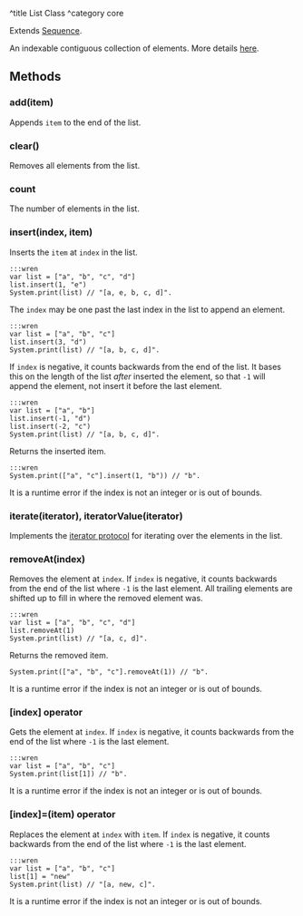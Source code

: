 ^title List Class
^category core

Extends [Sequence](sequence.html).

An indexable contiguous collection of elements. More details [here](../lists.html).

## Methods

### **add**(item)

Appends `item` to the end of the list.

### **clear**()

Removes all elements from the list.

### **count**

The number of elements in the list.

### **insert**(index, item)

Inserts the `item` at `index` in the list.

    :::wren
    var list = ["a", "b", "c", "d"]
    list.insert(1, "e")
    System.print(list) // "[a, e, b, c, d]".

The `index` may be one past the last index in the list to append an element.

    :::wren
    var list = ["a", "b", "c"]
    list.insert(3, "d")
    System.print(list) // "[a, b, c, d]".

If `index` is negative, it counts backwards from the end of the list. It bases this on the length of the list *after* inserted the element, so that `-1` will append the element, not insert it before the last element.

    :::wren
    var list = ["a", "b"]
    list.insert(-1, "d")
    list.insert(-2, "c")
    System.print(list) // "[a, b, c, d]".

Returns the inserted item.

    :::wren
    System.print(["a", "c"].insert(1, "b")) // "b".

It is a runtime error if the index is not an integer or is out of bounds.

### **iterate**(iterator), **iteratorValue**(iterator)

Implements the [iterator protocol](../control-flow.html#the-iterator-protocol)
for iterating over the elements in the list.

### **removeAt**(index)

Removes the element at `index`. If `index` is negative, it counts backwards
from the end of the list where `-1` is the last element. All trailing elements
are shifted up to fill in where the removed element was.

    :::wren
    var list = ["a", "b", "c", "d"]
    list.removeAt(1)
    System.print(list) // "[a, c, d]".

Returns the removed item.

    System.print(["a", "b", "c"].removeAt(1)) // "b".

It is a runtime error if the index is not an integer or is out of bounds.

### **[**index**]** operator

Gets the element at `index`. If `index` is negative, it counts backwards from
the end of the list where `-1` is the last element.

    :::wren
    var list = ["a", "b", "c"]
    System.print(list[1]) // "b".

It is a runtime error if the index is not an integer or is out of bounds.

### **[**index**]=**(item) operator

Replaces the element at `index` with `item`. If `index` is negative, it counts
backwards from the end of the list where `-1` is the last element.

    :::wren
    var list = ["a", "b", "c"]
    list[1] = "new"
    System.print(list) // "[a, new, c]".

It is a runtime error if the index is not an integer or is out of bounds.
